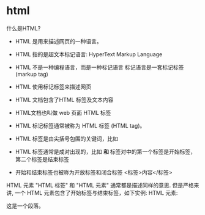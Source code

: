 # html

什么是HTML?

* HTML 是用来描述网页的一种语言。
* HTML 指的是超文本标记语言: HyperText Markup Language
* HTML 不是一种编程语言，而是一种标记语言
标记语言是一套标记标签 (markup tag)

* HTML 使用标记标签来描述网页
* HTML 文档包含了HTML 标签及文本内容
* HTML文档也叫做 web 页面
HTML 标签

* HTML 标记标签通常被称为 HTML 标签 (HTML tag)。
* HTML 标签是由尖括号包围的关键词，比如 <html>
* HTML 标签通常是成对出现的，比如 <b> 和 </b>
标签对中的第一个标签是开始标签，第二个标签是结束标签
* 开始和结束标签也被称为开放标签和闭合标签
<标签>内容</标签>

HTML 元素
"HTML 标签" 和 "HTML 元素" 通常都是描述同样的意思.
但是严格来讲, 一个 HTML 元素包含了开始标签与结束标签，如下实例:
HTML 元素:
<p>这是一个段落。</p>